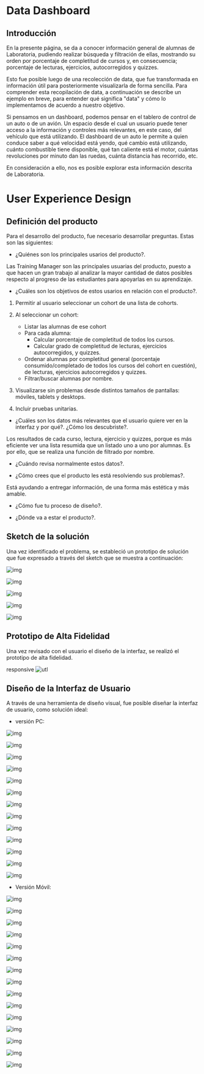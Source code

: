 # Data Dashboard

## Introducción

En la presente página, se da a conocer información general de alumnas de Laboratoria, pudiendo realizar búsqueda y filtración de ellas, mostrando su orden por porcentaje de completitud de cursos y, en consecuencia; porcentaje de lecturas, ejercicios, autocorregidos y quizzes.   

Esto fue posible luego de una recolección de data, que fue transformada en información útil para posteriormente visualizarla de forma sencilla.
Para comprender esta recopilación de data, a continuación se describe un ejemplo en breve, para entender qué significa "data" y cómo lo implementamos de acuerdo a nuestro objetivo.

Si pensamos en un dashboard, podemos pensar en el tablero de control de un auto o de un avión. Un espacio desde el cual un usuario puede tener acceso a la información y controles más relevantes, en este caso, del vehículo que está utilizando. El dashboard de un auto le permite a quien conduce saber a qué velocidad está yendo, qué cambio está utilizando, cuánto combustible tiene disponible, qué tan caliente está el motor, cuántas revoluciones por minuto dan las ruedas, cuánta distancia has recorrido, etc.

En consideración a ello, nos es posible explorar esta información descrita de Laboratoria.



# User Experience Design

## Definición del producto

Para el desarrollo del producto, fue necesario desarrollar preguntas. Estas son las siguientes:


* ¿Quiénes son los principales usarios del producto?.

Las Training Manager son las principales usuarias del producto, puesto a que hacen un gran trabajo al analizar la mayor cantidad de datos posibles respecto al progreso de las estudiantes para apoyarlas en su aprendizaje.


* ¿Cuáles son los objetivos de estos usarios en relación con el producto?.

1. Permitir al usuario seleccionar un cohort de una lista de cohorts.
2. Al seleccionar un cohort:
   * Listar las alumnas de ese cohort
   * Para cada alumna:
     * Calcular porcentaje de completitud de todos los cursos.
     * Calcular grado de completitud de lecturas, ejercicios autocorregidos, y quizzes.
   * Ordenar alumnas por completitud general (porcentaje consumido/completado de todos los cursos del cohort en cuestión), de lecturas, ejercicios autocorregidos y quizzes.
   * Filtrar/buscar alumnas por nombre.


3. Visualizarse sin problemas desde distintos tamaños de pantallas: móviles, tablets y desktops.
4. Incluir pruebas unitarias.


* ¿Cuáles son los datos más relevantes que el usuario quiere ver en la interfaz y por qué?. ¿Cómo los descubriste?.

Los resultados de cada curso, lectura, ejercicio y quizzes, porque es más eficiente ver una lista resumida que un listado uno a uno por alumnas. Es por ello, que se realiza una función de filtrado por nombre.


* ¿Cuándo revisa normalmente estos datos?.



* ¿Cómo crees que el producto les está resolviendo sus problemas?.

Está ayudando a entregar información, de una forma más estética y más amable.


* ¿Cómo fue tu proceso de diseño?.



* ¿Dónde va a estar el producto?.



## Sketch de la solución

Una vez identificado el problema, se estableció un prototipo de solución que fue expresado a través del sketch que se muestra a continuación:

![img](https://i.imgur.com/2Thbe3D.jpg)

![img](https://i.imgur.com/FX9x4YB.jpg)

![img](https://i.imgur.com/UiUm6Fz.jpg)

![img](https://i.imgur.com/3GC2bO7.jpg)

![img](https://i.imgur.com/dXgS5V4.jpg)

## Prototipo de Alta Fidelidad

Una vez revisado con el usuario el diseño de la interfaz, se realizó el prototipo de alta fidelidad.

responsive
![utl](https://marvelapp.com/dfij88j)



## Diseño de la Interfaz de Usuario

A través de una herramienta de diseño visual, fue posible diseñar la interfaz de usuario, como solución ideal:

* versión PC:

![img](https://i.imgur.com/mzBl7h1.jpg)

![img](https://i.imgur.com/mgxi7ir.jpg)

![img](https://i.imgur.com/sNKACRN.jpg)

![img](https://i.imgur.com/9Asi43d.jpg)

![img](https://i.imgur.com/PlEgapA.jpg)

![img](https://i.imgur.com/8zaPrK7.jpg)

![img](https://i.imgur.com/BoypxRt.jpg)

![img](https://i.imgur.com/U5fY2u3.jpg)

![img](img]https://i.imgur.com/gNxtCYU.jpg)

![img](https://i.imgur.com/bekuNo8.jpg)

![img](https://i.imgur.com/zFILwQ7.jpg)

![img](https://i.imgur.com/loviSWO.jpg)

![img](https://i.imgur.com/h0qJNxK.jpg)

* Versión Móvil:

![img](https://i.imgur.com/RR78XfT.jpg)

![img](https://i.imgur.com/9UmrEpj.jpg)

![img](https://i.imgur.com/PcPopei.jpg)

![img](https://i.imgur.com/UhINcdJ.jpg)

![img](https://i.imgur.com/IRvDqFy.jpg)

![img](https://i.imgur.com/bQh3zeI.jpg)

![img](https://i.imgur.com/OoGYkZr.jpg)

![img](https://i.imgur.com/WWvNi33.jpg)

![img](https://i.imgur.com/7wxIMd9.jpg)

![img](https://i.imgur.com/3bPYaxX.jpg)

![img](https://i.imgur.com/abuSyLp.jpg)

![img](https://i.imgur.com/wYliqoN.jpg)

![img](https://i.imgur.com/skbtDDu.jpg)

![img](https://i.imgur.com/fc6EuLM.jpg)

![img](https://i.imgur.com/FlH0O4D.jpg)
